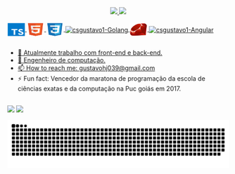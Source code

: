 

<div align="center">
  <a href="https://github.com/csgustavo1">
  <img height="180em" src="https://github-readme-stats.vercel.app/api?username=csgustavo1&show_icons=true&theme=tokyonight&include_all_commits=true&count_private=true"/>
  <img height="180em" src="https://github-readme-stats.vercel.app/api/top-langs/?username=csgustavo1&layout=compact&langs_count=7&theme=tokyonight"/>
</div>

  
  <div style="display: inline_block"><br>
  <img align="center" alt="csgustavo1-Ts" height="30" width="40" src="https://raw.githubusercontent.com/devicons/devicon/master/icons/typescript/typescript-plain.svg">
  <img align="center" alt="csgustavo1-HTML" height="30" width="40" src="https://raw.githubusercontent.com/devicons/devicon/master/icons/html5/html5-original.svg">
  <img align="center" alt="csgustavo1-CSS" height="30" width="40" src="https://raw.githubusercontent.com/devicons/devicon/master/icons/css3/css3-original.svg">
  <img align="center" alt="csgustavo1-Golang" height="30" width="40" src="https://cdn.jsdelivr.net/gh/devicons/devicon/icons/go/go-original.svg">
  <img align="center" alt="csgustavo1-Ruby" height="30" width="40" src="https://raw.githubusercontent.com/devicons/devicon/master/icons/ruby/ruby-original.svg">
  <img align="center" alt="csgustavo1-Angular" height="30" width="40" src="https://cdn.jsdelivr.net/gh/devicons/devicon/icons/angularjs/angularjs-original.svg">
</div>
  
  
  ##


- 🔭 Atualmente trabalho com front-end e back-end.
- 👯 Engenheiro de computação.
- 📫 How to reach me: gustavohj039@gmail.com
- ⚡ Fun fact: Vencedor da maratona de programação da escola de ciências exatas e da computação na Puc goiás em 2017.
  
  
 ## 

 <div>  
  <a href = "mailto:gustavohj039@gmail.com"><img src="https://img.shields.io/badge/-Gmail-%23333?style=for-the-badge&logo=gmail&logoColor=white" target="_blank"></a>
  <a href="https://www.linkedin.com/in/gustavo-da-silva-carvalho-578bb218b/" target="_blank"><img src="https://img.shields.io/badge/-LinkedIn-%230077B5?style=for-the-badge&logo=linkedin&logoColor=white" target="_blank"></a> 

  ![Snake animation](https://raw.githubusercontent.com/platane/snk/output/github-contribution-grid-snake.svg)

</div>  
